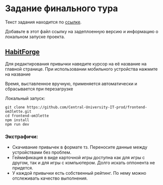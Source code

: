 # Задание финального тура

Текст задания находится по [ссылке](https://www.notion.so/centraluniversity/Frontend-71498a423396498ea874cd9cd7c48bd0).

Добавьте в этот файл ссылку на задеплоенную версию и информацию о локальном запуске проекта.

## [HabitForge](https://habit-forge.vercel.app/)

Для редактирования привычки наведите курсор на её название на главной странице. При использовании мобильного устройства нажмите на название

Время, выставленное вручную, применяется автоматически и сбрасывается при перезагрузке

Локальный запуск:

```
git clone https://github.com/Central-University-IT-prod/frontend-om3lette.git
cd frontend-om3lette
npm install
npm run dev
```

### Экстрафичи:

- Скачивание привычек в формате тз. Переносите данные между устройствами без проблем.
- Геймификация в виде карточной игры доступна как для игры с другом, так и для игры с компьютером. Долго искать оппонента не придется.
- У каждой привычки есть собственный рейтинг. По нему можно отслеживать качество выполнения.
